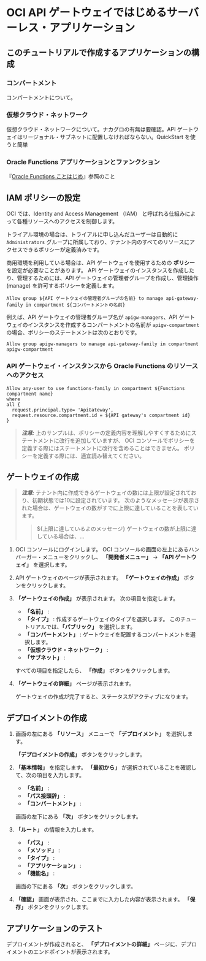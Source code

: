 # OCI API ゲートウェイではじめるサーバーレス・アプリケーション

## このチュートリアルで作成するアプリケーションの構成

### コンパートメント

コンパートメントについて。

### 仮想クラウド・ネットワーク

仮想クラウド・ネットワークについて。ナカグロの有無は要確認。API ゲートウェイはリージョナル・サブネットに配置しなければならない。QuickStart を使うと簡単

### Oracle Functions アプリケーションとファンクション

『[Oracle Functions ことはじめ][paasdocs_oraclefunctions]』参照のこと

## IAM ポリシーの設定

OCI では、Identity and Access Management （IAM） と呼ばれる仕組みによって各種リソースへのアクセスを制御します。

トライアル環境の場合は、トライアルに申し込んだユーザーは自動的に `Administrators` グループに所属しており、テナント内のすべてのリソースにアクセスできるポリシーが定義済みです。

商用環境を利用している場合は、API ゲートウェイを使用するための **ポリシー** を設定が必要なことがあります。
API ゲートウェイのインスタンスを作成したり、管理するためには、API ゲートウェイの管理者グループを作成し、管理操作 (manage) を許可するポリシーを定義します。

```text
Allow group ${API ゲートウェイの管理者グループの名前} to manage api-gateway-family in compartment ${コンパートメントの名前}
```

例えば、API ゲートウェイの管理者グループ名が `apigw-managers`、API ゲートウェイのインスタンスを作成するコンパートメントの名前が `apigw-compartment` の場合、ポリシーのステートメントは次のとおりです。

```text
Allow group apigw-managers to manage api-gateway-family in compartment apigw-compartment
```

### API ゲートウェイ・インスタンスから Oracle Functions のリソースへのアクセス

```text
Allow any-user to use functions-family in compartment ${Functions compartment name}
where
all {
  request.principal.type= 'ApiGateway',
  request.resource.compartment.id = ${API gateway's compartment id}
}
```

> ***注意:***
> 上のサンプルは、ポリシーの定義内容を理解しやすくするためにステートメントに改行を追加していますが、 OCI コンソールでポリシーを定義する際にはステートメントに改行を含めることはできません。
> ポリシーを定義する際には、適宜読み替えてください。

## ゲートウェイの作成

> ***注意:***
> テナント内に作成できるゲートウェイの数には上限が設定されており、初期状態では10に設定されています。
> 次のようなメッセージが表示された場合は、ゲートウェイの数がすでに上限に達していることを表しています。
>> ${上限に達しているよのメッセージ}
> ゲートウェイの数が上限に達している場合は、...

1.  OCI コンソールにログインします。
    OCI コンソールの画面の左上にあるハンバーガー・メニューをクリックし、 **「開発者メニュー」** → **「API ゲートウェイ」** を選択します。

1.  API ゲートウェイのページが表示されます。
    **「ゲートウェイの作成」** ボタンをクリックします。

1.  **「ゲートウェイの作成」** が表示されます。
    次の項目を指定します。

    + **「名前」** :
    + **「タイプ」** :
      作成するゲートウェイのタイプを選択します。
      このチュートリアルでは、**「パブリック」** を選択します。
    + **「コンパートメント」** :
      ゲートウェイを配置するコンパートメントを選択します。
    + **「仮想クラウド・ネットワーク」** :
    + **「サブネット」** :

    すべての項目を指定したら、 **「作成」** ボタンをクリックします。

1.  **「ゲートウェイの詳細」** ページが表示されます。

    ゲートウェイの作成が完了すると、ステータスがアクティブになります。

## デプロイメントの作成

1.  画面の左にある **「リソース」** メニューで **「デプロイメント」** を選択します。

    **「デプロイメントの作成」** ボタンをクリックします。

1.  **「基本情報」** を指定します。
    **「最初から」** が選択されていることを確認して、次の項目を入力します。

    + **「名前」** :
    + **「パス接頭辞」** :
    + **「コンパートメント」** :

    画面の左下にある **「次」** ボタンをクリックします。

1.  **「ルート」** の情報を入力します。

    + **「パス」** :
    + **「メソッド」** :
    + **「タイプ」** :
    + **「アプリケーション」** :
    + **「機能名」** :

    画面の下にある **「次」** ボタンをクリックします。

1.  **「確認」** 画面が表示され、ここまでに入力した内容が表示されます。
    **「保存」** ボタンをクリックします。

## アプリケーションのテスト

デプロイメントが作成されると、 **「デプロイメントの詳細」** ページに、デプロイメントのエンドポイントが表示されます。

<!-- Document Reference -->
[paasdocs_oraclefunctions]: https://oracle-japan.github.io/paasdocs/documents/faas/oraclefunctions/handson/getting-started/ "Oracle Functions ことはじめ"
